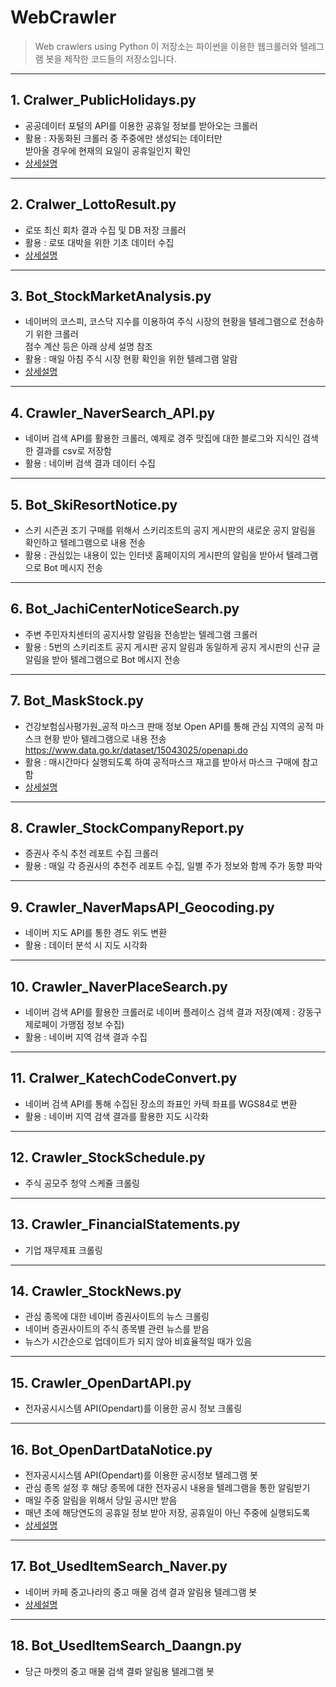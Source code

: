 # WebCrawler
> Web crawlers using Python
> 이 저장소는 파이썬을 이용한 웹크롤러와 텔레그램 봇을 제작한 코드들의 저장소입니다.

---
## 1. Cralwer_PublicHolidays.py
* 공공데이터 포털의 API를 이용한 공휴일 정보를 받아오는 크롤러
* 활용 : 자동화된 크롤러 중 주중에만 생성되는 데이터만  
         받아올 경우에 현재의 요일이 공휴일인지 확인
* [상세설명](https://blog.naver.com/kamzzang1/221432012754)

---
## 2. Cralwer_LottoResult.py
* 로또 최신 회차 결과 수집 및 DB 저장 크롤러
* 활용 : 로또 대박을 위한 기초 데이터 수집
* [상세설명](https://blog.naver.com/kamzzang1/221411622237)

---
## 3. Bot_StockMarketAnalysis.py
* 네이버의 코스피, 코스닥 지수를 이용하여 주식 시장의 현황을 텔레그램으로 전송하기 위한 크롤러  
  점수 계산 등은 아래 상세 설명 참조
* 활용 : 매일 아침 주식 시장 현황 확인을 위한 텔레그램 알람
* [상세설명](https://blog.naver.com/kamzzang1/221415304888)

---
## 4. Crawler_NaverSearch_API.py
* 네이버 검색 API를 활용한 크롤러, 예제로 경주 맛집에 대한 블로그와 지식인 검색한 결과를 csv로 저장함
* 활용 : 네이버 검색 결과 데이터 수집

---
## 5. Bot_SkiResortNotice.py
* 스키 시즌권 조기 구매를 위해서 스키리조트의 공지 게시판의 새로운 공지 알림을 확인하고 텔레그램으로 내용 전송
* 활용 : 관심있는 내용이 있는 인터넷 홈페이지의 게시판의 알림을 받아서 텔레그램으로 Bot 메시지 전송

---
## 6. Bot_JachiCenterNoticeSearch.py
* 주변 주민자치센터의 공지사항 알림을 전송받는 텔레그램 크롤러
* 활용 : 5번의 스키리조트 공지 게시판 공지 알림과 동일하게 공지 게시판의 신규 글 알림을 받아 텔레그램으로  Bot 메시지 전송

---
## 7. Bot_MaskStock.py
* 건강보험심사평가원_공적 마스크 판매 정보 Open API를 통해 관심 지역의 공적 마스크 현황 받아 텔레그램으로 내용 전송  
  https://www.data.go.kr/dataset/15043025/openapi.do
* 활용 : 매시간마다 실행되도록 하여 공적마스크 재고를 받아서 마스크 구매에 참고함
* [상세설명](https://blog.naver.com/kamzzang1/221901521374)

---
## 8. Crawler_StockCompanyReport.py
* 증권사 주식 추천 레포트 수집 크롤러
* 활용 : 매일 각 증권사의 추천주 레포트 수집, 일별 주가 정보와 함께 주가 동향 파악

---
## 9. Crawler_NaverMapsAPI_Geocoding.py
* 네이버 지도 API를 통한 경도 위도 변환
* 활용 : 데이터 분석 시 지도 시각화

---
## 10. Crawler_NaverPlaceSearch.py
* 네이버 검색 API를 활용한 크롤러로 네이버 플레이스 검색 결과 저장(예제 : 강동구 제로페이 가맹점 정보 수집)
* 활용 : 네이버 지역 검색 결과 수집

---
## 11. Cralwer_KatechCodeConvert.py
* 네이버 검색 API를 통해 수집된 장소의 좌표인 카텍 좌표를 WGS84로 변환
* 활용 : 네이버 지역 검색 결과를 활용한 지도 시각화

---
## 12. Crawler_StockSchedule.py
* 주식 공모주 청약 스케쥴 크롤링

---
## 13. Crawler_FinancialStatements.py
* 기업 재무제표 크롤링

---
## 14. Crawler_StockNews.py
* 관심 종목에 대한 네이버 증권사이트의 뉴스 크롤링
* 네이버 증권사이트의 주식 종목별 관련 뉴스를 받음
* 뉴스가 시간순으로 업데이트가 되지 않아 비효율적일 때가 있음

---
## 15. Crawler_OpenDartAPI.py
* 전자공시시스템 API(Opendart)를 이용한 공시 정보 크롤링

---
## 16. Bot_OpenDartDataNotice.py
* 전자공시시스템 API(Opendart)를 이용한 공시정보 텔레그램 봇
* 관심 종목 설정 후 해당 종목에 대한 전자공시 내용을 텔레그램을 통한 알림받기
* 매일 주중 알림을 위해서 당일 공시만 받음
* 매년 초에 해당연도의 공휴일 정보 받아 저장, 공휴일이 아닌 주중에 실행되도록 
* [상세설명](https://blog.naver.com/kamzzang1/222166180806)

---
## 17. Bot_UsedItemSearch_Naver.py
* 네이버 카페 중고나라의 중고 매물 검색 결과 알림용 텔레그램 봇
* [상세설명](https://blog.naver.com/kamzzang1/222372405318)

---
## 18. Bot_UsedItemSearch_Daangn.py
* 당근 마켓의 중고 매물 검색 결롸 알림용 텔레그램 봇
